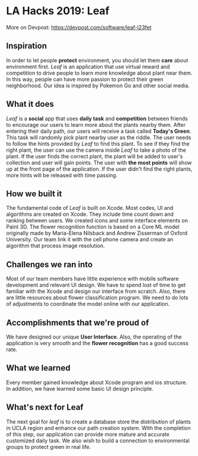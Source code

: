 # LA Hacks 2019: Leaf
More on Devpost: https://devpost.com/software/leaf-l23fet

## Inspiration
In order to let people **protect** environment,  you should let them **care** about environment first. _Leaf_ is an application that use virtual reward and competition to drive people to learn more knowledge about plant near them. In this way, people can have more passion to protect their green neighborhood. Our idea is inspired by Pokemon Go and other social media. 
## What it does
_Leaf_ is a **social** app that uses **daily task** and **competition** between friends to encourage our users to learn more about the plants nearby them. After entering their daily path, our users will receive a task called **Today's Green**. This task will randomly pick plant nearby user as the riddle. The user needs to follow the hints provided by _Leaf_ to find this plant. To see if they find the right plant, the user can use the camera inside _Leaf_ to take a photo of the plant. If the user finds the correct plant, the plant will be added to user's collection and user will gain points. The user with  **the most points** will show up at the front page of the application. If the user didn't find the right plants, more hints will be released with time passing.  
## How we built it
The fundamental code of _Leaf_ is built on Xcode. Most codes, UI and algorithms are created on Xcode. They include time count down and ranking between users. We created icons and some interface elements on Paint 3D. The flower recognition function is based on a Core ML model originally made by Maria-Elena Nilsback and Andrew Zisserman of Oxford University. Our team link it with the cell phone camera and create an algorithm that process image resolution. 
## Challenges we ran into
Most of our team members have little experience with mobile software development and relevant UI design. We have to spend lost of time to get familiar with the Xcode and design our interface from scratch. Also, there are little resources about flower classification program. We need to do lots of adjustments to coordinate the model online with our application. 
## Accomplishments that we're proud of
We have designed our unique **User Interface**. Also, the operating of the application is very smooth and the **flower recognition** has a good success rate. 
## What we learned
Every member gained knowledge about Xcode program and ios structure. In addition, we have learned some basic UI design principle. 
## What's next for Leaf
The next goal for _leaf_ is to create a database store the distribution of plants in UCLA region and enhance our path creation system. With the completion of this step, our application can provide more mature and accurate customized daily task. We also wish to build a connection to environmental groups to protect green in real life.  
